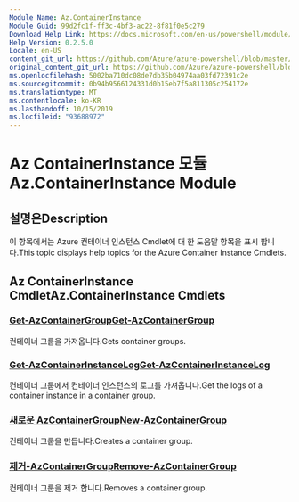 ```yaml
---
Module Name: Az.ContainerInstance
Module Guid: 99d2fc1f-ff3c-4bf3-ac22-8f81f0e5c279
Download Help Link: https://docs.microsoft.com/en-us/powershell/module/az.containerinstance
Help Version: 0.2.5.0
Locale: en-US
content_git_url: https://github.com/Azure/azure-powershell/blob/master/src/ContainerInstance/ContainerInstance/help/Az.ContainerInstance.md
original_content_git_url: https://github.com/Azure/azure-powershell/blob/master/src/ContainerInstance/ContainerInstance/help/Az.ContainerInstance.md
ms.openlocfilehash: 5002ba710dc08de7db35b04974aa03fd72391c2e
ms.sourcegitcommit: 0b94b9566124331d0b15eb7f5a811305c254172e
ms.translationtype: MT
ms.contentlocale: ko-KR
ms.lasthandoff: 10/15/2019
ms.locfileid: "93688972"
---
```

# <span data-ttu-id="52f03-101">Az ContainerInstance 모듈</span><span class="sxs-lookup"><span data-stu-id="52f03-101">Az.ContainerInstance Module</span></span>
## <span data-ttu-id="52f03-102">설명은</span><span class="sxs-lookup"><span data-stu-id="52f03-102">Description</span></span>
<span data-ttu-id="52f03-103">이 항목에서는 Azure 컨테이너 인스턴스 Cmdlet에 대 한 도움말 항목을 표시 합니다.</span><span class="sxs-lookup"><span data-stu-id="52f03-103">This topic displays help topics for the Azure Container Instance Cmdlets.</span></span>

## <span data-ttu-id="52f03-104">Az ContainerInstance Cmdlet</span><span class="sxs-lookup"><span data-stu-id="52f03-104">Az.ContainerInstance Cmdlets</span></span>
### [<span data-ttu-id="52f03-105">Get-AzContainerGroup</span><span class="sxs-lookup"><span data-stu-id="52f03-105">Get-AzContainerGroup</span></span>](Get-AzContainerGroup.md)
<span data-ttu-id="52f03-106">컨테이너 그룹을 가져옵니다.</span><span class="sxs-lookup"><span data-stu-id="52f03-106">Gets container groups.</span></span>

### [<span data-ttu-id="52f03-107">Get-AzContainerInstanceLog</span><span class="sxs-lookup"><span data-stu-id="52f03-107">Get-AzContainerInstanceLog</span></span>](Get-AzContainerInstanceLog.md)
<span data-ttu-id="52f03-108">컨테이너 그룹에서 컨테이너 인스턴스의 로그를 가져옵니다.</span><span class="sxs-lookup"><span data-stu-id="52f03-108">Get the logs of a container instance in a container group.</span></span>

### [<span data-ttu-id="52f03-109">새로운 AzContainerGroup</span><span class="sxs-lookup"><span data-stu-id="52f03-109">New-AzContainerGroup</span></span>](New-AzContainerGroup.md)
<span data-ttu-id="52f03-110">컨테이너 그룹을 만듭니다.</span><span class="sxs-lookup"><span data-stu-id="52f03-110">Creates a container group.</span></span>

### [<span data-ttu-id="52f03-111">제거-AzContainerGroup</span><span class="sxs-lookup"><span data-stu-id="52f03-111">Remove-AzContainerGroup</span></span>](Remove-AzContainerGroup.md)
<span data-ttu-id="52f03-112">컨테이너 그룹을 제거 합니다.</span><span class="sxs-lookup"><span data-stu-id="52f03-112">Removes a container group.</span></span>

